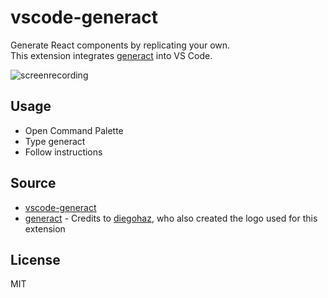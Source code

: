 # vscode-generact

Generate React components by replicating your own.  
This extension integrates [generact](https://github.com/diegohaz/generact) into VS Code.

![screenrecording](https://user-images.githubusercontent.com/18401729/27802510-728fa28e-6024-11e7-89ee-031f0a4e0ca9.gif)

## Usage

- Open Command Palette
- Type generact
- Follow instructions

## Source

- [vscode-generact](https://github.com/Dennitz/vscode-generact)
- [generact](https://github.com/diegohaz/generact) - Credits to [diegohaz](https://github.com/diegohaz), who also created the logo used for this extension

## License

MIT
